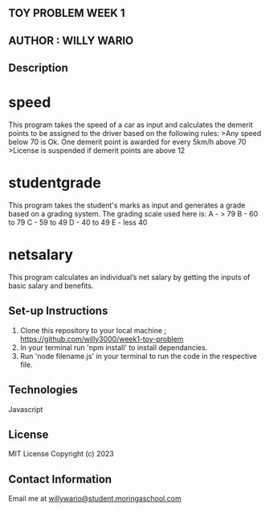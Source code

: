## TOY PROBLEM WEEK 1



## AUTHOR : WILLY WARIO


## Description
# speed
This program takes the speed of a car as input and calculates the demerit points to be assigned to the driver based on the following rules: >Any speed below 70 is Ok. One demerit point is awarded for every 5km/h above 70 >License is suspended if demerit points are above 12



# studentgrade
This program takes the student's marks as input and generates a grade based on a grading system.
The grading scale used here is:
A - > 79
B - 60 to 79
C - 59 to 49
D - 40 to 49
E - less 40

# netsalary
This program calculates an individual’s net salary by getting the inputs of basic salary and benefits.



## Set-up Instructions
1. Clone this repository to your local machine ; https://github.com/willy3000/week1-toy-problem
2. In your terminal run 'npm install' to install dependancies.
3. Run 'node filename.js' in your terminal to run the code in the respective file.


## Technologies
Javascript


## License
MIT License Copyright (c) 2023



## Contact Information
Email me at willywario@student.moringaschool.com
